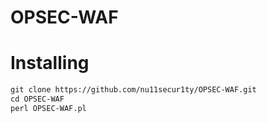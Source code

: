 # OPSEC-WAF
# Installing

```perl
git clone https://github.com/nu11secur1ty/OPSEC-WAF.git
cd OPSEC-WAF
perl OPSEC-WAF.pl
```

